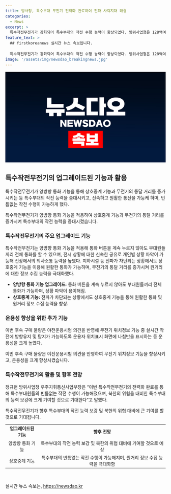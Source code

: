 ```yaml
---
title: 방사청, 특수부대 무전기 전력화 완료하여 전파 사각지대 해결
categories:
  - News
excerpt: >
  특수작전무전기가 강화되어 특수부대의 작전 수행 능력이 향상되었다. 방위사업청은 128억여 원을 투자하여 특수작전부대의 지휘통제와 상황 공유를 위한 무전기를 확보하는 사업으로, 최초 구매사업은 2021년 11월에 시작되어 완료됐고, 후속 구매사업은 2022년~2024년에 이뤄지며 최종 전력화를 마쳤다. 이로써 특수작전무전기는 의사소통 능력을 향상시키고, 상황 파악과 정보 수집 능력을 극대화하여 특수부대의 능력을 보강할 것으로 기대된다. (출처: 정책브리핑)
feature_text: >
  ## firstkoreanews 실시간 뉴스 속보입니다.

  특수작전무전기가 강화되어 특수부대의 작전 수행 능력이 향상되었다. 방위사업청은 128억여 원을 투자하여 특수작전부대의 지휘통제와 상황 공유를 위한 무전기를 확보하는 사업으로, 최초 구매사업은 2021년 11월에 시작되어 완료됐고, 후속 구매사업은 2022년~2024년에 이뤄지며 최종 전력화를 마쳤다. 이로써 특수작전무전기는 의사소통 능력을 향상시키고, 상황 파악과 정보 수집 능력을 극대화하여 특수부대의 능력을 보강할 것으로 기대된다. (출처: 정책브리핑)
image: '/assets/img/newsdao_breakingnews.jpg'
---
```


<p><img src="/assets/img/newsdao_breakingnews.jpg" alt="firstkoreanews 속보" /></p>

<h2 data-ke-size="size26">특수작전무전기의 업그레이드된 기능과 활용</h2>

<p>특수작전무전기가 양방향 통화 기능을 통해 상호중계 기능과 무전기의 통달 거리를 증가시키는 등 특수부대의 작전 능력을 증대시키고, 신속하고 원활한 통신을 가능케 하며, 빈틈없는 작전 수행이 가능하게 했다.</p>

<p data-ke-size="size16">특수작전무전기가 양방향 통화 기능을 적용하여 상호중계 기능과 무전기의 통달 거리를 증가시켜 특수부대의 작전 능력을 증대시켰습니다.</p>

<h3 data-ke-size="size24">특수작전무전기의 주요 업그레이드 기능</h3>

<p>특수작전무전기는 양방향 통화 기능을 적용해 통화 버튼을 계속 누르지 않아도 부대원들끼리 전체 통화를 할 수 있으며, 전시 상황에 대한 신속한 공유로 개인별 상황 파악이 가능해 전장에서의 의사소통 능력을 높였다. 지하시설 등 전파가 차단되는 상황에서도 상호중계 기능을 이용해 원활한 통화가 가능하며, 무전기의 통달 거리를 증가시켜 원거리에 대한 정보 수집 능력을 극대화했다.</p>

<ul>
  <li><b>양방향 통화 기능 업그레이드:</b> 통화 버튼을 계속 누르지 않아도 부대원들끼리 전체 통화가 가능하며, 상황 파악이 용이해짐.</li>
  <li><b>상호중계 기능:</b> 전파가 차단되는 상황에서도 상호중계 기능을 통해 원활한 통화 및 원거리 정보 수집 능력을 향상.</li>
</ul>

<h3 data-ke-size="size24">운용성 향상을 위한 추가 기능</h3>

<p>이번 후속 구매 물량은 야전운용시험 의견을 반영해 무전기 위치정보 기능 중 실시간 작전에 방향유지 및 탐지가 가능하도록 운용자 위치표시 화면에 나침반을 표시하는 등 운용성을 크게 높였다.</p>

<p data-ke-size="size16">이번 후속 구매 물량은 야전운용시험 의견을 반영하여 무전기 위치정보 기능을 향상시키고, 운용성을 크게 향상시켰습니다.</p>

<h3 data-ke-size="size24">특수작전무전기의 활용 및 향후 전망</h3>

<p>정규헌 방위사업청 우주지휘통신사업부장은 “이번 특수작전무전기의 전력화 완료를 통해 특수부대원들의 빈틈없는 작전 수행이 가능해졌으며, 북한의 위협을 대비한 특수부대의 능력 보강에 크게 기여할 것으로 기대한다”고 말했다.</p>

<p data-ke-size="size16">특수작전무전기가 향후 특수부대의 작전 능력 보강 및 북한의 위협 대비에 큰 기여를 할 것으로 기대됩니다.</p>

<table>
  <tr>
    <td style="text-align: center; height: 17px;"><b>업그레이드된 기능</b></td>
    <td style="text-align: center; height: 17px;"><b>향후 전망</b></td>
  </tr>
  <tr>
    <td style="text-align: center;">양방향 통화 기능</td>
    <td style="text-align: center;">특수부대의 작전 능력 보강 및 북한의 위협 대비에 기여할 것으로 예상</td>
  </tr>
  <tr>
    <td style="text-align: center;">상호중계 기능</td>
    <td style="text-align: center;">특수부대의 빈틈없는 작전 수행이 가능해지며, 원거리 정보 수집 능력을 극대화함</td>
  </tr>
</table>

<p data-ke-size="size16">&nbsp;</p>
실시간 뉴스 속보는, <a href="https://newsdao.kr" rel="dofollow">https://newsdao.kr</a>


